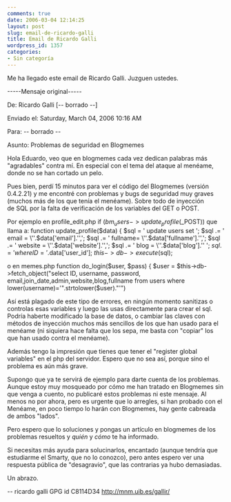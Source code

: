 ```yaml
---
comments: true
date: 2006-03-04 12:14:25
layout: post
slug: email-de-ricardo-galli
title: Email de Ricardo Galli
wordpress_id: 1357
categories:
- Sin categoría
---
```


Me ha llegado este email de Ricardo Galli.
Juzguen ustedes.

-----Mensaje original-----

De: Ricardo Galli [-- borrado --]

Enviado el: Saturday, March 04, 2006 10:16 AM

Para: -- borrado --

Asunto: Problemas de seguridad en Blogmemes

Hola Eduardo,
veo que en blogmemes cada vez dedican palabras más "agradables" contra mí. En especial con el tema del ataque al menéame, donde no se han cortado un pelo.

Pues bien, perdí 15 minutos para ver el código del Blogmemes (versión
0.4.2.21) y me encontré con problemas y bugs de seguridad muy graves (muchos más de los que tenía el menéame). Sobre todo de inyección de SQL por la falta de verificación de los variables del GET o POST.

Por ejemplo en profile_edit.php
if ($bm_users->update_profile($_POST))
que llama a:
function update_profile($data)
{
$sql = ' update users set ';
$sql .= ' email = \''.$data['email'].'\',';
$sql .= ' fullname= \''.$data['fullname'].'\',';
$sql .= ' website = \''.$data['website'].'\',';
$sql .= ' blog = \''.$data['blog'].'\' ';
$sql .= ' where ID = '.$data['user_id'];
$this->db->execute($sql);

o en memes.php
function do_login($user, $pass)
{
$user = $this->db->fetch_object("select ID, username, password, email,join_date,admin,website,blog,fullname from users where
lower(username)='".strtolower($user)."'")

Así está plagado de este tipo de errores, en ningún momento sanitizas o controlas esas variables y luego las usas directamente para crear el sql.
Podría haberte modificado la base de datos, o cambiar las claves con métodos de inyección muchos más sencillos de los que han usado para el menéame (ni siquiera hace falta que los sepa, me basta con "copiar" los que han usado contra el menéame).

Además tengo la impresión que tienes que tener el "register global variables"
en el php del servidor. Espero que no sea así, porque sino el problema es aún más grave.

Supongo que ya te servirá de ejemplo para darte cuenta de los problemas.
Aunque estoy muy mosqueado por cómo me han tratado en Blogmemes sin que venga a cuento, no publicaré estos problemas ni este mensaje. Al menos no por ahora, pero es urgente que lo arregles, si han probado con el Menéame, en poco tiempo lo harán con Blogmemes, hay gente cabreada de ambos "lados".

Pero espero que lo soluciones y pongas un artículo en blogmemes de los problemas resueltos y _quién_ y _cómo_ te ha informado.

Si necesitas más ayuda para solucinarlos, encantado (aunque tendría que estudiarme el Smarty, que no lo conozco), pero antes espero ver una respuesta pública de "desagravio", que las contrarias ya hubo demasiadas.

Un abrazo.

--
ricardo galli GPG id C8114D34
http://mnm.uib.es/gallir/
